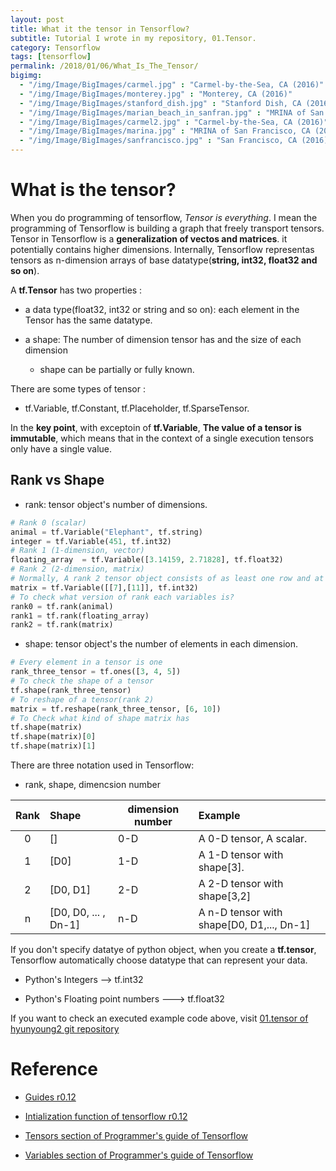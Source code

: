 ```yaml
---
layout: post
title: What it the tensor in Tensorflow?
subtitle: Tutorial I wrote in my repository, 01.Tensor.
category: Tensorflow
tags: [tensorflow]
permalink: /2018/01/06/What_Is_The_Tensor/
bigimg: 
  - "/img/Image/BigImages/carmel.jpg" : "Carmel-by-the-Sea, CA (2016)"
  - "/img/Image/BigImages/monterey.jpg" : "Monterey, CA (2016)"
  - "/img/Image/BigImages/stanford_dish.jpg" : "Stanford Dish, CA (2016)"
  - "/img/Image/BigImages/marian_beach_in_sanfran.jpg" : "MRINA of San Francisco, CA (2016)"
  - "/img/Image/BigImages/carmel2.jpg" : "Carmel-by-the-Sea, CA (2016)"
  - "/img/Image/BigImages/marina.jpg" : "MRINA of San Francisco, CA (2016)"
  - "/img/Image/BigImages/sanfrancisco.jpg" : "San Francisco, CA (2016)"
---
```


<!-- from https://github.com/hyunyoung2/hyunyoung2_Machine_Learning/blob/master/Tutorial/Tensorflow/01.BasicTensorflow/01.Tensor.ipynb-->

# What is the tensor?

When you do programming of tensorflow, _Tensor is everything_. I mean the programming of Tensorflow is building a graph that freely transport tensors. Tensor in Tensorflow is a **generalization of vectos and matrices**. it potentially contains higher dimensions. Internally, Tensorflow representas tensors as n-dimension arrays of base datatype(**string, int32, float32 and so on**). 

A **tf.Tensor** has two properties : 

   - a data type(float32, int32 or string and so on): each element in the Tensor has the same datatype. 
   
   - a shape: The number of dimension tensor has and the size of each dimension
       - shape can be partially or fully known.
       
There are some types of tensor :

   - tf.Variable,  tf.Constant, tf.Placeholder, tf.SparseTensor.
    
In the **key point**, with exceptoin of **tf.Variable**, **The value of a tensor is immutable**, which means that in the context of a single execution tensors only have a single value.

## Rank vs Shape 

   - rank: tensor object's number of dimensions.
   
```python
# Rank 0 (scalar)
animal = tf.Variable("Elephant", tf.string)
integer = tf.Variable(451, tf.int32)
# Rank 1 (1-dimension, vector)
floating_array  = tf.Variable([3.14159, 2.71828], tf.float32)
# Rank 2 (2-dimension, matrix)
# Normally, A rank 2 tensor object consists of as least one row and at least one column.
matrix = tf.Variable([[7],[11]], tf.int32)
# To check what version of rank each variables is?
rank0 = tf.rank(animal)
rank1 = tf.rank(floating_array)
rank2 = tf.rank(matrix)
```

   - shape: tensor object's the number of elements in each dimension. 

```python
# Every element in a tensor is one 
rank_three_tensor = tf.ones([3, 4, 5])
# To check the shape of a tensor
tf.shape(rank_three_tensor)
# To reshape of a tensor(rank 2)
matrix = tf.reshape(rank_three_tensor, [6, 10])
# To Check what kind of shape matrix has
tf.shape(matrix)
tf.shape(matrix)[0]
tf.shape(matrix)[1]
```

There are three notation used in Tensorflow:

   - rank, shape, dimencsion number

|  Rank  |      Shape      | dimension number |    Example    |
| :----: | :------------- | ---------------- | :------------- |
| 0 | [] | 0-D | A 0-D tensor, A scalar. |
| 1 | [D0] | 1-D | A 1-D tensor with shape[3]. |
| 2 | [D0, D1] | 2-D | A 2-D tensor with shape[3,2]|
| n | [D0, D0, ... , Dn-1] | n-D | A n-D tensor with shape[D0, D1,..., Dn-1] |

If you don't specify datatye of python object, when you create a **tf.tensor**, Tensorflow automatically choose datatype that can represent your data. 

   - Python's Integers --> tf.int32
   
   
   - Python's Floating point numbers ---> tf.float32
   

If you want to check an executed example code above, visit [01.tensor of hyunyoung2 git repository](https://github.com/hyunyoung2/hyunyoung2_Machine_Learning/blob/master/Tutorial/Tensorflow/01.BasicTensorflow/01.Tensor.ipynb)   
      
# Reference

   - [Guides r0.12](https://www.tensorflow.org/versions/r0.12/how_tos/variables/)
   
   - [Intialization function of tensorflow r0.12](https://www.tensorflow.org/versions/r0.12/api_docs/python/constant_op/)
      
   - [Tensors section of Programmer's guide of Tensorflow](https://www.tensorflow.org/programmers_guide/tensors)
   
   - [Variables section of Programmer's guide of Tensorflow](https://www.tensorflow.org/programmers_guide/variables)

